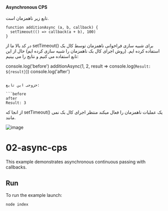 #### Asynchronous CPS

تابع زیر ناهمزمان است. 

```
function additionAsync (a, b, callback) {
  setTimeout(() => callback(a + b), 100)
}
```

در کد بالا ما از setTimeout() برای شبیه سازی فراخوانی ناهمزمان توسط کال بک استفاده کرده ایم. (روش اجرای کال بک ناهمزمان را شبیه سازی کرده ایم) حال از این تابع استفاده می کنیم و نتایج را می بینیم: 

console.log('before')
additionAsync(1, 2, result => console.log(`Result: ${result}`))
console.log('after')
```

خزوجی این تایع: 

```before
after
Result: 3
```

از انجا که setTimeout() یک عملیات ناهمزمان را فعال میکند منتظر اجرای  کال بک نمی مانند. 

![image](https://user-images.githubusercontent.com/45192069/133479013-217f660c-00f3-4642-8d81-87afb6f47849.png)


# 02-async-cps

This example demonstrates asynchronous continuous passing with callbacks.

## Run

To run the example launch:

```bash
node index
```
